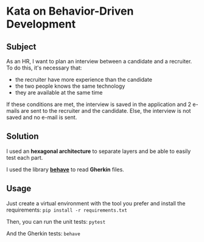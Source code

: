 # Kata on Behavior-Driven Development
## Subject

As an HR, I want to plan an interview between a candidate and a recruiter.
To do this, it's necessary that:
- the recruiter have more experience than the candidate
- the two people knows the same technology
- they are available at the same time

If these conditions are met, the interview is saved in the application and 2 e-mails
are sent to the recruiter and the candidate.
Else, the interview is not saved and no e-mail is sent.

## Solution

I used an **hexagonal architecture** to separate layers and be able to easily test each 
part.

I used the library **[behave](https://pypi.org/project/behave/)** to read 
**Gherkin** files.

## Usage

Just create a virtual environment with the tool you prefer and install the requirements:
`pip install -r requirements.txt`

Then, you can run the unit tests: `pytest`

And the Gherkin tests: `behave`
